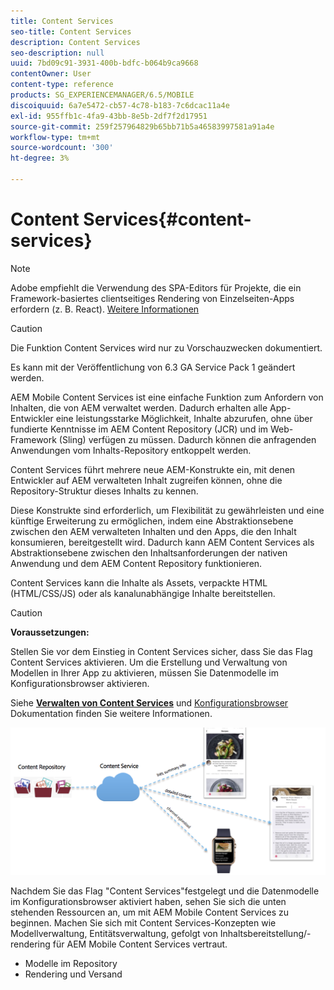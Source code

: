 ```yaml
---
title: Content Services
seo-title: Content Services
description: Content Services
seo-description: null
uuid: 7bd09c91-3931-400b-bdfc-b064b9ca9668
contentOwner: User
content-type: reference
products: SG_EXPERIENCEMANAGER/6.5/MOBILE
discoiquuid: 6a7e5472-cb57-4c78-b183-7c6dcac11a4e
exl-id: 955ffb1c-4fa9-43bb-8e5b-2df7f2d17951
source-git-commit: 259f257964829b65bb71b5a46583997581a91a4e
workflow-type: tm+mt
source-wordcount: '300'
ht-degree: 3%

---
```


# Content Services{#content-services}

>[!NOTE]
>
>Adobe empfiehlt die Verwendung des SPA-Editors für Projekte, die ein Framework-basiertes clientseitiges Rendering von Einzelseiten-Apps erfordern (z. B. React). [Weitere Informationen](/help/sites-developing/spa-overview.md)

>[!CAUTION]
>
>Die Funktion Content Services wird nur zu Vorschauzwecken dokumentiert.
>
>Es kann mit der Veröffentlichung von 6.3 GA Service Pack 1 geändert werden.

AEM Mobile Content Services ist eine einfache Funktion zum Anfordern von Inhalten, die von AEM verwaltet werden. Dadurch erhalten alle App-Entwickler eine leistungsstarke Möglichkeit, Inhalte abzurufen, ohne über fundierte Kenntnisse im AEM Content Repository (JCR) und im Web-Framework (Sling) verfügen zu müssen. Dadurch können die anfragenden Anwendungen vom Inhalts-Repository entkoppelt werden.

Content Services führt mehrere neue AEM-Konstrukte ein, mit denen Entwickler auf AEM verwalteten Inhalt zugreifen können, ohne die Repository-Struktur dieses Inhalts zu kennen.

Diese Konstrukte sind erforderlich, um Flexibilität zu gewährleisten und eine künftige Erweiterung zu ermöglichen, indem eine Abstraktionsebene zwischen den AEM verwalteten Inhalten und den Apps, die den Inhalt konsumieren, bereitgestellt wird. Dadurch kann AEM Content Services als Abstraktionsebene zwischen den Inhaltsanforderungen der nativen Anwendung und dem AEM Content Repository funktionieren.

Content Services kann die Inhalte als Assets, verpackte HTML (HTML/CSS/JS) oder als kanalunabhängige Inhalte bereitstellen.

>[!CAUTION]
>
>**Voraussetzungen:**
>
>Stellen Sie vor dem Einstieg in Content Services sicher, dass Sie das Flag Content Services aktivieren. Um die Erstellung und Verwaltung von Modellen in Ihrer App zu aktivieren, müssen Sie Datenmodelle im Konfigurationsbrowser aktivieren.
>
>Siehe **[Verwalten von Content Services](/help/mobile/developing-content-services.md)** und [Konfigurationsbrowser](/help/sites-administering/configurations.md) Dokumentation finden Sie weitere Informationen.

![chlimage_1-143](assets/chlimage_1-143.png)

Nachdem Sie das Flag &quot;Content Services&quot;festgelegt und die Datenmodelle im Konfigurationsbrowser aktiviert haben, sehen Sie sich die unten stehenden Ressourcen an, um mit AEM Mobile Content Services zu beginnen. Machen Sie sich mit Content Services-Konzepten wie Modellverwaltung, Entitätsverwaltung, gefolgt von Inhaltsbereitstellung/-rendering für AEM Mobile Content Services vertraut.

* Modelle im Repository
* Rendering und Versand
